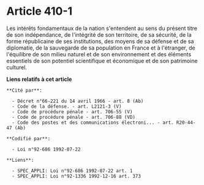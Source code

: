 # Article 410-1

Les intérêts fondamentaux de la nation s'entendent au sens du présent titre de son indépendance, de l'intégrité de son
territoire, de sa sécurité, de la forme républicaine de ses institutions, des moyens de sa défense et de sa diplomatie, de la
sauvegarde de sa population en France et à l'étranger, de l'équilibre de son milieu naturel et de son environnement et des
éléments essentiels de son potentiel scientifique et économique et de son patrimoine culturel.

**Liens relatifs à cet article**

	**Cité par**:

	  - Décret n°66-221 du 14 avril 1966 - art. 8 (Ab)
	  - Code de la défense. - art. L2121-3 (V)
	  - Code de procédure pénale - art. 706-55 (V)
	  - Code de procédure pénale - art. 706-88 (VD)
	  - Code des postes et des communications électroni... - art. R20-44-47 (Ab)

	**Codifié par**:

	  - Loi n°92-686 1992-07-22

	**Liens**:

	  - SPEC_APPLI: Loi n°92-686 1992-07-22 art. 1
	  - SPEC_APPLI: Loi n°92-1336 1992-12-16 art. 373
